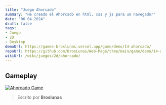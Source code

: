 ```yaml
---
title: "Juego Ahorcado"
summary: "He creado el Ahorcado en html, css y js para un navegador"
date: "06 04 2024"
draft: false
tags:
- Juego
- 2D
- Desktop
demoUrl: https://games-broslunas.vercel.app/game/demo/14-ahorcado/
repoUrl: https://github.com/BrosLunas/Web-Page/tree/main/game/demo/14-ahorcado/
wikiUrl: /wiki/juegos/2d/ahorcado/
---
```


## Gameplay
[![Ahorcado Game](/img/games/ahorcado.png)](/video/gameplay/ahorcado.mp4)

> Escrito por **Broslunas**